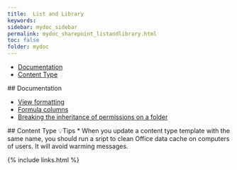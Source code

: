 ```yaml
---
title:  List and Library
keywords:
sidebar: mydoc_sidebar
permalink: mydoc_sharepoint_listandlibrary.html
toc: false
folder: mydoc
---
```


<ul id="profileTabs" class="nav nav-tabs">
    <li class="active"><a class="noCrossRef" href="#documentation" data-toggle="tab">Documentation</a></li>
    <li><a class="noCrossRef" href="#content-type" data-toggle="tab">Content Type</a></li>
</ul>
  <div class="tab-content">
<div role="tabpanel" class="tab-pane active" id="documentation" markdown="1">
## Documentation

* [View formatting](https://learn.microsoft.com/en-us/sharepoint/dev/declarative-customization/view-formatting)
* [Formula columns](https://support.microsoft.com/fr-fr/office/exemples-de-formules-courantes-dans-des-listes-d81f5f21-2b4e-45ce-b170-bf7ebf6988b3)
* [Breaking the inheritance of permissions on a folder](https://support.microsoft.com/fr-fr/office/modifier-les-autorisations-sur-un-sous-dossier-5427bd7c-f20a-4f75-8cf2-5359dd45a1a6)
</div>

<div role="tabpanel" class="tab-pane" id="content-type" markdown="1">
## Content Type
💡Tips
* When you update a content type template with the same name, you should run a sript to clean Office data cache on computers of users. It will avoid warming messages.
</div>
</div>

{% include links.html %}

